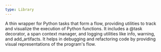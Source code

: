 ```yaml
---
type: Library
---
```


A thin wrapper for Python tasks that form a flow, providing utilities to track and visualize the execution of Python functions. It includes a @task decorator, a span context manager, and logging utilities like info, warning, and add_artifacts. It helps in debugging and refactoring code by providing visual representations of the program's flow.